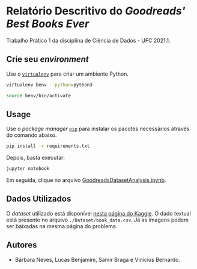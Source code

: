 # Relatório Descritivo do *Goodreads' Best Books Ever*

Trabalho Prático 1 da disciplina de Ciência de Dados - UFC 2021.1. 

## Crie seu *environment*

Use o [`virtualenv`](https://virtualenv.pypa.io/en/latest/) para criar um ambiente Python.

```bash
virtualenv benv --python=python3

source benv/bin/activate
```

## Usage

Use o *package manager* [`pip`](https://pip.pypa.io/en/stable/) para instalar os pacotes necessários através do comando abaixo.

```bash
pip install -r requirements.txt
```

Depois, basta executar: 

```bash
jupyter notebook
```
Em seguida, clique no arquivo [GoodreadsDatasetAnalysis.ipynb](https://github.com/samirbraga/GoodreadsDatasetAnalysis/blob/main/GoodreadsDatasetAnalysis.ipynb).

## Dados Utilizados

O *dataset* utilizado está disponível [nesta página do Kaggle](https://www.kaggle.com/meetnaren/goodreads-best-books). O dado textual está presente no arquivo `./Dataset/book_data.csv`. Já as imagens podem ser baixadas na mesma página do problema.

## Autores

- Bárbara Neves, Lucas Benjamim, Samir Braga e Vinicius Bernardo.
